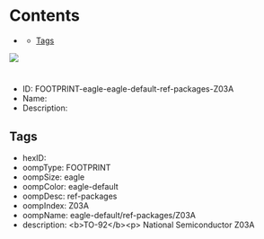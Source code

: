 



Contents
========

* [](#)
	* [Tags](#tags)
  
![][im]
# 

- ID: FOOTPRINT-eagle-eagle-default-ref-packages-Z03A
- Name: 
- Description: 

## Tags

- hexID: 
- oompType: FOOTPRINT
- oompSize: eagle
- oompColor: eagle-default
- oompDesc: ref-packages
- oompIndex: Z03A
- oompName: eagle-default/ref-packages/Z03A
- description: &lt;b&gt;TO-92&lt;/b&gt;&lt;p&gt;&#xD;
National Semiconductor Z03A



[im]: image.png
